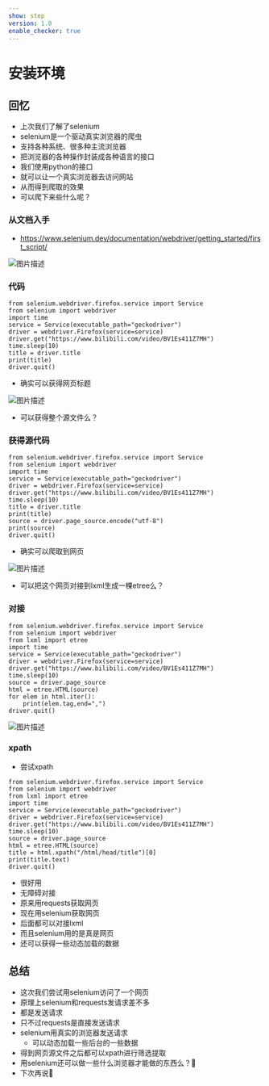 ```yaml
---
show: step
version: 1.0
enable_checker: true
---
```


# 安装环境

## 回忆

- 上次我们了解了selenium
- selenium是一个驱动真实浏览器的爬虫
- 支持各种系统、很多种主流浏览器
- 把浏览器的各种操作封装成各种语言的接口
- 我们使用python的接口
- 就可以让一个真实浏览器去访问网站
- 从而得到爬取的效果
- 可以爬下来些什么呢？

### 从文档入手

- https://www.selenium.dev/documentation/webdriver/getting_started/first_script/

![图片描述](https://doc.shiyanlou.com/courses/uid1190679-20220913-1663034670846)

### 代码

```
from selenium.webdriver.firefox.service import Service
from selenium import webdriver
import time
service = Service(executable_path="geckodriver")
driver = webdriver.Firefox(service=service)
driver.get("https://www.bilibili.com/video/BV1Es411Z7MH")
time.sleep(10)
title = driver.title
print(title)
driver.quit()
```

- 确实可以获得网页标题

![图片描述](https://doc.shiyanlou.com/courses/uid1190679-20220913-1663034865284)

- 可以获得整个源文件么？

### 获得源代码

```
from selenium.webdriver.firefox.service import Service
from selenium import webdriver
import time
service = Service(executable_path="geckodriver")
driver = webdriver.Firefox(service=service)
driver.get("https://www.bilibili.com/video/BV1Es411Z7MH")
time.sleep(10)
title = driver.title
print(title)
source = driver.page_source.encode("utf-8")
print(source)
driver.quit()
```

- 确实可以爬取到网页

![图片描述](https://doc.shiyanlou.com/courses/uid1190679-20220913-1663035476270)

- 可以把这个网页对接到lxml生成一棵etree么？

### 对接

```
from selenium.webdriver.firefox.service import Service
from selenium import webdriver
from lxml import etree
import time
service = Service(executable_path="geckodriver")
driver = webdriver.Firefox(service=service)
driver.get("https://www.bilibili.com/video/BV1Es411Z7MH")
time.sleep(10)
source = driver.page_source
html = etree.HTML(source)
for elem in html.iter():
    print(elem.tag,end=",")
driver.quit()
```

![图片描述](https://doc.shiyanlou.com/courses/uid1190679-20220913-1663036896857)

### xpath

- 尝试xpath

```
from selenium.webdriver.firefox.service import Service
from selenium import webdriver
from lxml import etree
import time
service = Service(executable_path="geckodriver")
driver = webdriver.Firefox(service=service)
driver.get("https://www.bilibili.com/video/BV1Es411Z7MH")
time.sleep(10)
source = driver.page_source
html = etree.HTML(source)
title = html.xpath("/html/head/title")[0]
print(title.text)
driver.quit()
```

- 很好用
- 无障碍对接
- 原来用requests获取网页
- 现在用selenium获取网页
- 后面都可以对接lxml
- 而且selenium用的是真是网页
- 还可以获得一些动态加载的数据

## 总结 

- 这次我们尝试用selenium访问了一个网页
- 原理上selenium和requests发请求差不多
- 都是发送请求
- 只不过requests是直接发送请求
- selenium用真实的浏览器发送请求
	- 可以动态加载一些后台的一些数据
- 得到网页源文件之后都可以xpath进行筛选提取
- 用selenium还可以做一些什么浏览器才能做的东西么？🤔
- 下次再说👋